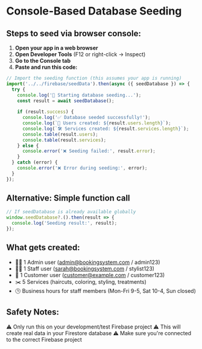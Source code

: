 # Console-Based Database Seeding

## Steps to seed via browser console:

1. **Open your app in a web browser**
2. **Open Developer Tools** (F12 or right-click → Inspect)
3. **Go to the Console tab**
4. **Paste and run this code:**

```javascript
// Import the seeding function (this assumes your app is running)
import('../../firebase/seedData').then(async ({ seedDatabase }) => {
  try {
    console.log('🌱 Starting database seeding...');
    const result = await seedDatabase();
    
    if (result.success) {
      console.log('✅ Database seeded successfully!');
      console.log(`👥 Users created: ${result.users.length}`);
      console.log(`🛠️ Services created: ${result.services.length}`);
      console.table(result.users);
      console.table(result.services);
    } else {
      console.error('❌ Seeding failed:', result.error);
    }
  } catch (error) {
    console.error('❌ Error during seeding:', error);
  }
});
```

## Alternative: Simple function call
```javascript
// If seedDatabase is already available globally
window.seedDatabase?.().then(result => {
  console.log('Seeding result:', result);
});
```

## What gets created:
- 👨‍💼 1 Admin user (admin@bookingsystem.com / admin123)
- 💇‍♀️ 1 Staff user (sarah@bookingsystem.com / stylist123) 
- 👤 1 Customer user (customer@example.com / customer123)
- ✂️ 5 Services (haircuts, coloring, styling, treatments)
- 🕒 Business hours for staff members (Mon-Fri 9-5, Sat 10-4, Sun closed)

## Safety Notes:
⚠️ Only run this on your development/test Firebase project
⚠️ This will create real data in your Firestore database
⚠️ Make sure you're connected to the correct Firebase project
